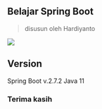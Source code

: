 ## Belajar Spring Boot
> disusun oleh Hardiyanto

<img src="https://github.com/dwiHard/spring-boot/blob/main/spring-boot-seeklogo.com.svg">

## Version
Spring Boot v.2.7.2
Java 11


### Terima kasih
